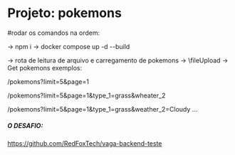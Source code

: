 # Projeto: pokemons

#rodar os comandos na ordem:

-> npm i
-> docker compose up -d --build

-> rota de leitura de arquivo e carregamento de pokemons -> \fileUpload
-> Get pokemons exemplos:
   
   /pokemons?limit=5&page=1
   
   /pokemons?limit=5&page=1&type_1=grass&wheater_2
   
   /pokemons?limit=5&page=1&type_1=grass&weather_2=Cloudy
    ...
##### O DESAFIO:

https://github.com/RedFoxTech/vaga-backend-teste